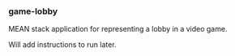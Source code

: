 ### game-lobby
MEAN stack application for representing a lobby in a video game.

Will add instructions to run later.

